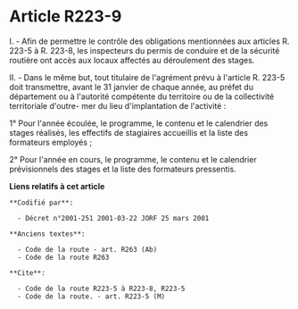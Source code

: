 # Article R223-9

I. - Afin de permettre le contrôle des obligations mentionnées aux articles R. 223-5 à R. 223-8, les inspecteurs du permis de
conduire et de la sécurité routière ont accès aux locaux affectés au déroulement des stages.

II. - Dans le même but, tout titulaire de l'agrément prévu à l'article R. 223-5 doit transmettre, avant le 31 janvier de
chaque année, au préfet du département ou à l'autorité compétente du territoire ou de la collectivité territoriale d'outre-
mer du lieu d'implantation de l'activité :

1° Pour l'année écoulée, le programme, le contenu et le calendrier des stages réalisés, les effectifs de stagiaires
accueillis et la liste des formateurs employés ;

2° Pour l'année en cours, le programme, le contenu et le calendrier prévisionnels des stages et la liste des formateurs
pressentis.

**Liens relatifs à cet article**

	**Codifié par**:

	  - Décret n°2001-251 2001-03-22 JORF 25 mars 2001

	**Anciens textes**:

	  - Code de la route - art. R263 (Ab)
	  - Code de la route R263

	**Cite**:

	  - Code de la route R223-5 à R223-8, R223-5
	  - Code de la route. - art. R223-5 (M)
